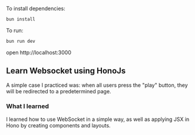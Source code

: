 To install dependencies:
```sh
bun install
```

To run:
```sh
bun run dev
```
open http://localhost:3000

## Learn Websocket using HonoJs
A simple case I practiced was: when all users press the "play" button, they will be redirected to a predetermined page.

### What I learned
I learned how to use WebSocket in a simple way, as well as applying JSX in Hono by creating components and layouts.


